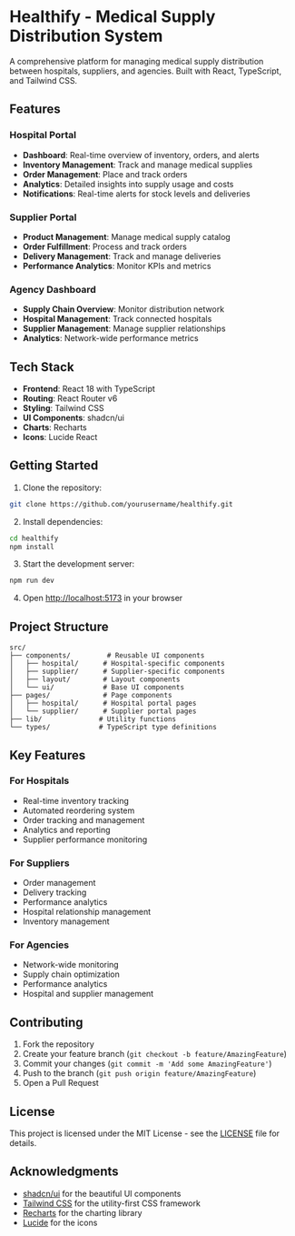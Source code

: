 # Healthify - Medical Supply Distribution System

A comprehensive platform for managing medical supply distribution between hospitals, suppliers, and agencies. Built with React, TypeScript, and Tailwind CSS.

## Features

### Hospital Portal

- **Dashboard**: Real-time overview of inventory, orders, and alerts
- **Inventory Management**: Track and manage medical supplies
- **Order Management**: Place and track orders
- **Analytics**: Detailed insights into supply usage and costs
- **Notifications**: Real-time alerts for stock levels and deliveries

### Supplier Portal

- **Product Management**: Manage medical supply catalog
- **Order Fulfillment**: Process and track orders
- **Delivery Management**: Track and manage deliveries
- **Performance Analytics**: Monitor KPIs and metrics

### Agency Dashboard

- **Supply Chain Overview**: Monitor distribution network
- **Hospital Management**: Track connected hospitals
- **Supplier Management**: Manage supplier relationships
- **Analytics**: Network-wide performance metrics

## Tech Stack

- **Frontend**: React 18 with TypeScript
- **Routing**: React Router v6
- **Styling**: Tailwind CSS
- **UI Components**: shadcn/ui
- **Charts**: Recharts
- **Icons**: Lucide React

## Getting Started

1. Clone the repository:

```bash
git clone https://github.com/yourusername/healthify.git
```

2. Install dependencies:

```bash
cd healthify
npm install
```

3. Start the development server:

```bash
npm run dev
```

4. Open [http://localhost:5173](http://localhost:5173) in your browser

## Project Structure

```
src/
├── components/         # Reusable UI components
│   ├── hospital/      # Hospital-specific components
│   ├── supplier/      # Supplier-specific components
│   ├── layout/        # Layout components
│   └── ui/            # Base UI components
├── pages/             # Page components
│   ├── hospital/      # Hospital portal pages
│   └── supplier/      # Supplier portal pages
├── lib/              # Utility functions
└── types/            # TypeScript type definitions
```

## Key Features

### For Hospitals

- Real-time inventory tracking
- Automated reordering system
- Order tracking and management
- Analytics and reporting
- Supplier performance monitoring

### For Suppliers

- Order management
- Delivery tracking
- Performance analytics
- Hospital relationship management
- Inventory management

### For Agencies

- Network-wide monitoring
- Supply chain optimization
- Performance analytics
- Hospital and supplier management

## Contributing

1. Fork the repository
2. Create your feature branch (`git checkout -b feature/AmazingFeature`)
3. Commit your changes (`git commit -m 'Add some AmazingFeature'`)
4. Push to the branch (`git push origin feature/AmazingFeature`)
5. Open a Pull Request

## License

This project is licensed under the MIT License - see the [LICENSE](LICENSE) file for details.

## Acknowledgments

- [shadcn/ui](https://ui.shadcn.com/) for the beautiful UI components
- [Tailwind CSS](https://tailwindcss.com/) for the utility-first CSS framework
- [Recharts](https://recharts.org/) for the charting library
- [Lucide](https://lucide.dev/) for the icons
